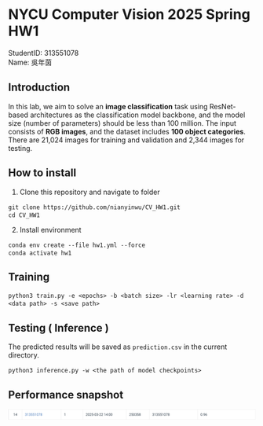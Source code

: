 # NYCU Computer Vision 2025 Spring HW1 
StudentID: 313551078 \
Name: 吳年茵

## Introduction
<!-- In this lab, we aim to solve __image classification__ task using ResNet-based architectures as the classification model backbone and the model size (#parameters) should less than 100M. The input consists of RGB images, and the dataset includes a total of 100 object categories. There are 21,024 images for training and validation and 2,344 images for testing. -->

In this lab, we aim to solve an __image classification__ task using ResNet-based architectures as the classification model backbone, and the model size (number of parameters) should be less than 100 million. The input consists of __RGB images__, and the dataset includes __100 object categories__. There are 21,024 images for training and validation and 2,344 images for testing.

## How to install
1. Clone this repository and navigate to folder
```shell
git clone https://github.com/nianyinwu/CV_HW1.git
cd CV_HW1
```
2. Install environment
```shell
conda env create --file hw1.yml --force
conda activate hw1
```

## Training
```shell
python3 train.py -e <epochs> -b <batch size> -lr <learning rate> -d <data path> -s <save path> 
```
## Testing ( Inference )
The predicted results will be saved as `prediction.csv` in the current directory.
```shell
python3 inference.py -w <the path of model checkpoints>
```

## Performance snapshot
![image](https://github.com/nianyinwu/CV_HW1/blob/main/result/snapshot.png)